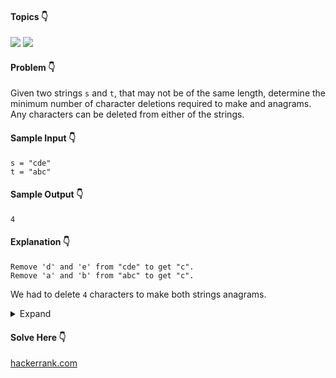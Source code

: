 #### Topics :point_down:
![](https://img.shields.io/badge/-hash--map-wheat) 
![](https://img.shields.io/badge/-string-wheat)

#### Problem :point_down:
Given two strings `s` and `t`, that may not be of the same length, determine the minimum number of character deletions required to make and anagrams. Any characters can be deleted from either of the strings. 
#### Sample Input :point_down:
```
s = "cde"
t = "abc"
```
#### Sample Output :point_down:
```
4
```
#### Explanation :point_down:
```
Remove 'd' and 'e' from "cde" to get "c".
Remove 'a' and 'b' from "abc" to get "c".
```
We had to delete `4` characters to make both strings anagrams.
<details>
<summary>Expand</summary>

#### Python :point_down:
```py
def solve(s, t):
    d = {}
    for i in s:
        d[i] = d.get(i, 0) + 1
    for i in t:
        d[i] = d.get(i, 0) - 1
        
    return sum([abs(i) for i in d.values()])
```  
#### Time Complexity :point_down:
```
O(n)
```
#### Space Complexity :point_down:
```
O(n)
```
</details>

#### Solve Here :point_down:
[hackerrank.com](https://www.hackerrank.com/challenges/making-anagrams/problem)
